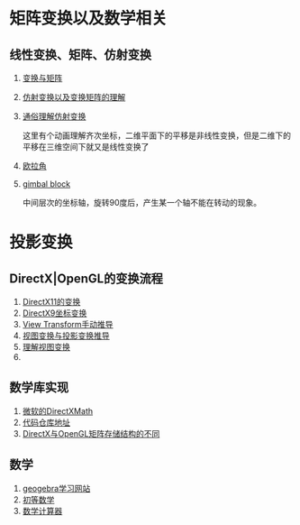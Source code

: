 # 矩阵变换以及数学相关

## 线性变换、矩阵、仿射变换

1. [变换与矩阵](https://zhuanlan.zhihu.com/p/362551995)

2. [仿射变换以及变换矩阵的理解](https://www.cnblogs.com/shine-lee/p/10950963.html)

3. [通俗理解仿射变换](https://www.matongxue.com/madocs/244/)

   这里有个动画理解齐次坐标，二维平面下的平移是非线性变换，但是二维下的平移在三维空间下就又是线性变换了

4. [欧拉角](https://en.wikipedia.org/wiki/Euler_angles)

5. [gimbal block](https://v.youku.com/v_show/id_XNzkyOTIyMTI=.html)

   中间层次的坐标轴，旋转90度后，产生某一个轴不能在转动的现象。

# 投影变换



## DirectX|OpenGL的变换流程
1. [DirectX11的变换](https://www.cnblogs.com/X-Jun/p/7241839.html)
2. [DirectX9坐标变换](https://blog.csdn.net/dd0406/article/details/102415747)
3. [View Transform手动推导](https://www.cnblogs.com/graphics/archive/2012/07/12/2476413.html)
4. [视图变换与投影变换推导](https://zhuanlan.zhihu.com/p/362713511)
5. [理解视图变换](https://www.3dgep.com/understanding-the-view-matrix/)
6. 


## 数学库实现

1. [微软的DirectXMath](https://docs.microsoft.com/en-us/windows/win32/dxmath/directxmath-portal)
2. [代码仓库地址](https://github.com/Microsoft/DirectXMath )
3. [DirectX与OpenGL矩阵存储结构的不同](https://www.cnblogs.com/icmzn/p/13531265.html)

## 数学

1. [geogebra学习网站](https://www.geogebra.org/)
2. [初等数学](https://www.mathsisfun.com/)
3. [数学计算器](https://www.mathway.com/BasicMath)

